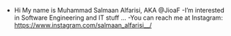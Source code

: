 - Hi My name is Muhammad Salmaan Alfarisi, AKA @JioaF
-I’m interested in Software Engineering and IT stuff ...
-You can reach me at Instagram: https://www.instagram.com/salmaan_alfarisi__/

<!---
JioaF/JioaF is a ✨ special ✨ repository because its `README.md` (this file) appears on your GitHub profile.
You can click the Preview link to take a look at your changes.
--->
